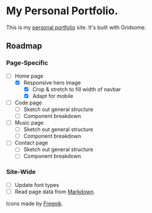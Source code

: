 # My Personal Portfolio.

This is my [personal portfolio](https://lil-blizzard.com/) site. It's built with Gridsome.

## Roadmap

### Page-Specific

- [ ] Home page
  - [x] Responsive hero image
    - [x] Crop & stretch to fill width of navbar
    - [x] Adapt for mobile
- [ ] Code page
  - [ ] Sketch out general structure
  - [ ] Component breakdown
- [ ] Music page
  - [ ] Sketch out general structure
  - [ ] Component breakdown
- [ ] Contact page
  - [ ] Sketch out general structure
  - [ ] Component breakdown

### Site-Wide

- [ ] Update font types
- [ ] Read page data from [Markdown](https://www.telerik.com/blogs/building-a-blog-with-vue-and-markdown-using-gridsome#displaying-the-post-layout).

Icons made by [Freepik](https://www.flaticon.com/authors/freepik).
